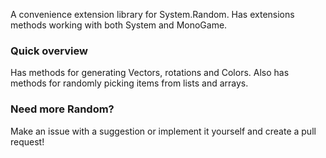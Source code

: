 A convenience extension library for System.Random. Has extensions methods working with both System and MonoGame.


### Quick overview
Has methods for generating Vectors, rotations and Colors. Also has methods for randomly picking items from lists and arrays.

### Need more Random?
Make an issue with a suggestion or implement it yourself and create a pull request!
